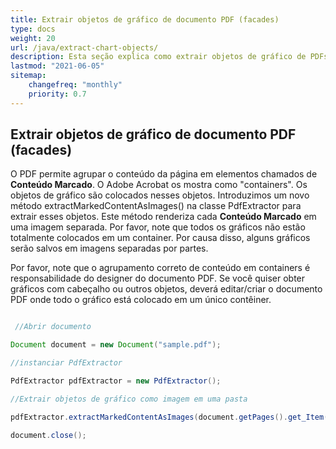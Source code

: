 ```yaml
---
title: Extrair objetos de gráfico de documento PDF (facades)
type: docs
weight: 20
url: /java/extract-chart-objects/
description: Esta seção explica como extrair objetos de gráfico de PDFs com Aspose.PDF Facades usando a Classe PdfExtractor.
lastmod: "2021-06-05"
sitemap:
    changefreq: "monthly"
    priority: 0.7
---
```


## Extrair objetos de gráfico de documento PDF (facades)

O PDF permite agrupar o conteúdo da página em elementos chamados de **Conteúdo Marcado**. O Adobe Acrobat os mostra como "containers". Os objetos de gráfico são colocados nesses objetos. Introduzimos um novo método extractMarkedContentAsImages() na classe PdfExtractor para extrair esses objetos. Este método renderiza cada **Conteúdo Marcado** em uma imagem separada. Por favor, note que todos os gráficos não estão totalmente colocados em um container. Por causa disso, alguns gráficos serão salvos em imagens separadas por partes.

Por favor, note que o agrupamento correto de conteúdo em containers é responsabilidade do designer do documento PDF.
 Se você quiser obter gráficos com cabeçalho ou outros objetos, deverá editar/criar o documento PDF onde todo o gráfico está colocado em um único contêiner.

```java

 //Abrir documento

Document document = new Document("sample.pdf");

//instanciar PdfExtractor

PdfExtractor pdfExtractor = new PdfExtractor();

//Extrair objetos de gráfico como imagem em uma pasta

pdfExtractor.extractMarkedContentAsImages(document.getPages().get_Item(1), "C:/Temp/Charts_page_1");

document.close();
```
